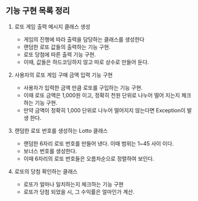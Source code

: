 ## 기능 구현 목록 정리

1. 로또 게임 출력 메시지 클래스 생성
    - 게임의 진행에 따라 출력을 담당하는 클래스를 생성한다
    - 랜덤한 로또 값들의 출력하는 기능 구현.
    - 로또 당첨에 따른 출력 기능 구현.
    - 이때, 값들은 하드코딩하지 않고 따로 상수로 만들어 둔다.
    

2. 사용자의 로또 게임 구매 금액 입력 기능 구현
   - 사용자가 입력한 금액 만큼 로또를 구입하는 기능 구현.
   - 이때 로또 금액은 1,000원 이고, 정확히 천원 단위로 나누어 떨어 지는지 체크 하는 기능 구현.
   - 만약 금액이 정확히 1,000 단위로 나누어 떨어지지 않는다면 Exception이 발생 한다.


3. 랜덤한 로또 번호를 생성하는 Lotto 클래스 
    - 랜덤한 6자리 로또 번호를 만들어 낸다. 이때 범위는 1~45 사이 이다.
    - 보너스 번호를 생성한다.
    - 이때 6자리의 로또 번호들은 오름차순으로 정렬하여 보인다.


4. 로또의 당첨 확인하는 클래스
    - 로또가 얼마나 일치하는지 체크하는 기능 구현
    - 로또가 당첨 되었을 시, 그 수익률은 얼마인가 계산.